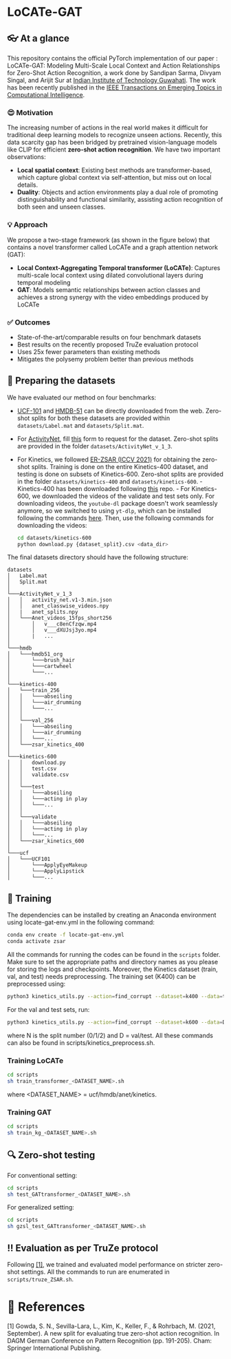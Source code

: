 # LoCATe-GAT

## 👓 At a glance
This repository contains the official PyTorch implementation of our paper : LoCATe-GAT: Modeling Multi-Scale Local Context and Action Relationships for Zero-Shot Action Recognition, a work done by Sandipan Sarma, Divyam Singal, and Arijit Sur at [Indian Institute of Technology Guwahati](https://www.iitg.ac.in/cse/). The work has been recently published in the [IEEE Transactions on Emerging Topics in Computational Intelligence](https://ieeexplore.ieee.org/xpl/aboutJournal.jsp?punumber=7433297).

### 😍 Motivation

The increasing number of actions in the real world makes it difficult for traditional deep learning models to recognize unseen actions. Recently, this data scarcity gap has been bridged by pretrained vision-language models like CLIP for efficient **zero-shot action recognition**. We have two important observations:

- **Local spatial context**: Existing best methods are transformer-based, which capture global context via self-attention, but miss out on local details.
- **Duality**: Objects and action environments play a dual role of promoting distinguishability and functional similarity, assisting action recognition of both seen and unseen classes.

### 💡 Approach
We propose a two-stage framework (as shown in the figure below) that contains a novel transformer called LoCATe and a graph attention network (GAT):

- **Local Context-Aggregating Temporal transformer (LoCATe)**: Captures multi-scale local context using dilated convolutional layers during temporal modeling
- **GAT**: Models semantic relationships between action classes and achieves a strong synergy with the video embeddings produced by LoCATe

### ✅ Outcomes
- State-of-the-art/comparable results on four benchmark datasets
- Best results on the recently proposed TruZe evaluation protocol
- Uses 25x fewer parameters than existing methods
- Mitigates the polysemy problem better than previous methods

## 📁 Preparing the datasets

We have evaluated our method on four benchmarks: 
- [UCF-101](https://www.crcv.ucf.edu/data/UCF101/UCF101.rar) and [HMDB-51](serre-lab.clps.brown.edu/wp-content/uploads/2013/10/hmdb51_org.rar) can be directly downloaded from the web. Zero-shot splits for both these datasets are provided within ```datasets/Label.mat``` and ```datasets/Split.mat```.
- For [ActivityNet](http://activity-net.org/download.html), fill [this](https://docs.google.com/forms/d/e/1FAIpQLSdxhNVeeSCwB2USAfeNWCaI9saVT6i2hpiiizVYfa3MsTyamg/viewform) form to request for the dataset. Zero-shot splits are provided in the folder ```datasets/ActivityNet_v_1_3```.
- For Kinetics, we followed [ER-ZSAR (ICCV 2021)](https://github.com/DeLightCMU/ElaborativeRehearsal) for obtaining the zero-shot splits. Training is done on the entire Kinetics-400 dataset, and testing is done on subsets of Kinetics-600. Zero-shot splits are provided in the folder ```datasets/kinetics-400``` and ```datasets/kinetics-600```.
      - Kinetics-400 has been downloaded following [this](https://github.com/youngwanLEE/VoV3D/blob/main/DATA.md#kinetics-400) repo.
      - For Kinetics-600, we downloaded the videos of the validate and test sets only. For downloading videos, the ```youtube-dl``` package doesn't work seamlessly anymore, so we switched to using ```yt-dlp```, which can be installed following the commands [here](https://www.rapidseedbox.com/blog/yt-dlp-complete-guide). Then, use the following commands for downloading the videos:

  ```bash
  cd datasets/kinetics-600
  python download.py {dataset_split}.csv <data_dir>
  ```
The final datasets directory should have the following structure:

```
datasets
│   Label.mat
│   Split.mat    
│
└───ActivityNet_v_1_3
│   │   activity_net.v1-3.min.json
│   │   anet_classwise_videos.npy
│   |   anet_splits.npy
│   └───Anet_videos_15fps_short256
│       │   v___c8enCfzqw.mp4
│       │   v___dXUJsj3yo.mp4
│       |   ...
│
└───hmdb
│   └───hmdb51_org
│       └───brush_hair
│       └───cartwheel
│       └───...
│   
└───kinetics-400
│   └───train_256
│   │   └───abseiling
│   │   └───air_drumming
│   │   └───...
│   │
│   └───val_256
│   │   └───abseiling
│   │   └───air_drumming
│   │   └───...
│   └───zsar_kinetics_400
│   
└───kinetics-600
│   │   download.py
│   │   test.csv  
│   │   validate.csv
│   │ 
│   └───test
│   │   └───abseiling
│   │   └───acting in play
│   │   └───...
│   │
│   └───validate
│   │   └───abseiling
│   │   └───acting in play
│   │   └───...
│   └───zsar_kinetics_600
│   
└───ucf
│   └───UCF101
│       └───ApplyEyeMakeup
│       └───ApplyLipstick
│       └───...
```
## 🚄 Training

The dependencies can be installed by creating an Anaconda environment using locate-gat-env.yml in the following command:

```bash
conda env create -f locate-gat-env.yml
conda activate zsar
```
All the commands for running the codes can be found in the ```scripts``` folder. Make sure to set the appropriate paths and directory names as you please for storing the logs and checkpoints. Moreover, the Kinetics dataset (train, val, and test) needs preprocessing. The training set (K400) can be preprocessed using:

```bash
python3 kinetics_utils.py --action=find_corrupt --dataset=k400 --data=train
```
For the val and test sets, run:

```bash
python3 kinetics_utils.py --action=find_corrupt --dataset=k600 --data=D --split_index=N
```
where N is the split number (0/1/2) and D = val/test. All these commands can also be found in scripts/kinetics_preprocess.sh.

### Training LoCATe
```bash
cd scripts
sh train_transformer_<DATASET_NAME>.sh
```
where <DATASET_NAME> = ucf/hmdb/anet/kinetics.

### Training GAT
```bash
cd scripts
sh train_kg_<DATASET_NAME>.sh
```
## 🔍 Zero-shot testing
For conventional setting:
```bash
cd scripts
sh test_GATtransformer_<DATASET_NAME>.sh
```

For generalized setting:
```bash
cd scripts
sh gzsl_test_GATtransformer_<DATASET_NAME>.sh
```
## ‼️ Evaluation as per TruZe protocol
Following [[1]](#1), we trained and evaluated model performance on stricter zero-shot settings. All the commands to run are enumerated in ```scripts/truze_ZSAR.sh```.


# :scroll: References
<a id="1">[1]</a> 
Gowda, S. N., Sevilla-Lara, L., Kim, K., Keller, F., & Rohrbach, M. (2021, September). A new split for evaluating true zero-shot action recognition. In DAGM German Conference on Pattern Recognition (pp. 191-205). Cham: Springer International Publishing.

